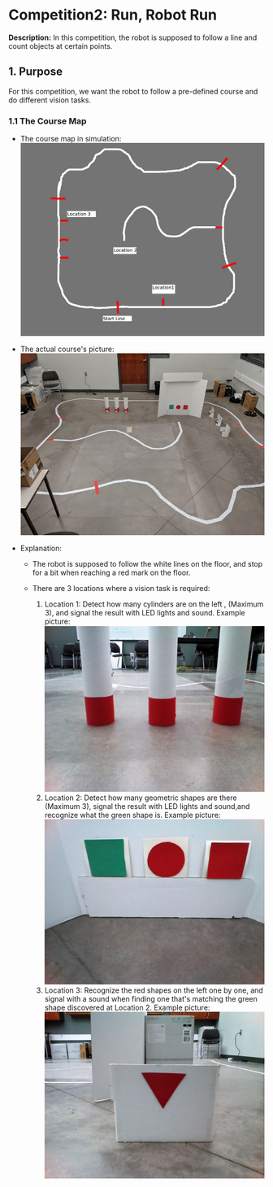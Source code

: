 # Competition2: Run, Robot Run

**Description:** In this competition, the robot is supposed to follow a line and count objects at certain points.

## 1. Purpose

For this competition, we want the robot to follow a pre-defined course and do different vision tasks. 

### 1.1 The Course Map

- The course map in simulation:
![map link](https://github.com/CMPUT412W19Team6/Competition2/blob/master/course_sim.png?s=200)

- The actual course's picture:
![pick link](https://github.com/CMPUT412W19Team6/Competition2/blob/master/course_pic.png?s=200)

- Explanation:
     - The robot is supposed to follow the white lines on the floor, and stop for a bit when reaching a red mark on the floor.
     - There are 3 locations where a vision task is required:
        
        1. Location 1: Detect how many cylinders are on the left , (Maximum 3), and signal the result with LED lights and sound. Example picture: ![location 1 picture](https://github.com/CMPUT412W19Team6/Competition2/blob/master/location1.png?s=200)
        2. Location 2: Detect how many geometric shapes are there (Maximum 3), signal the result with LED lights and sound,and recognize what the green shape is. Example picture: ![location 2 picture](https://github.com/CMPUT412W19Team6/Competition2/blob/master/location2.png?s=200)
        3. Location 3: Recognize the red shapes on the left one by one, and signal with a sound when finding one that's matching the green shape discovered at Location 2. Example picture: ![location 3 picture](https://github.com/CMPUT412W19Team6/Competition2/blob/master/location3.png?s=200)



<!-- 
## 2. Pre-requisites

### 2.1 Hardware requirement

- A kobuki turtlebot base
- An Asus Xtion Pro
- A controller (prefered logitach)
- A device with minimum 3 usb ports

### 2.2 Software requirement

- ROS kinetic ([Guide here](http://wiki.ros.org/kinetic/Installation/Ubuntu))

- Turtlebot packages ([Guide here](http://wiki.ros.org/action/show/Robots/TurtleBot?action=show&redirect=TurtleBot))

  ```bash
  sudo apt-get install ros-kinetic-turtlebot
  sudo apt-get install ros-kinetic-turtlebot-apps
  sudo apt-get install ros-kinetic-turtlebot-interactions
  sudo apt-get install ros-kinetic-turtlebot-simulator
  ```

- Kobuki ROS packages ([Guide here](https://wiki.ros.org/kobuki/Tutorials/Installation))

  ```bash
  sudo apt-get install ros-kinetic-kobuki
  sudo apt-get install ros-kinetic-kobuki-core
  ```

- Upgrade camera packages

  ```bash
  sudo apt-get install ros-kinetic-openni2-camera
  sudo apt-get install ros-kinetic-openni2-launch
  ```

- ROS smach ([Guide here](http://wiki.ros.org/smach))

- rviz ([Link here](http://wiki.ros.org/rviz))

## 3. Execution

### 3.1 Quickstart

1. Clone this repo into the source directory of your catkin workspace (e.g. catkin_ws/src)

   ```bash
   # under catkin_ws/src folder
   mkdir comp1
   git clone https://github.com/CMPUT412W19Team6/Competition1.git comp1
   ```

2. Run catkin_make and source the setup.bash

   ```bash
   cd ..
   catkin_make
   source ./devel/setup.bash
   ```

3. Connect your your kobuki base, Asus Xtion Pro and controller.

4. Power up the kobuki base

5. Start the library

   ```bash
   roslaunch comp1 comp1.launch
   ```

6. Start the turtlebot

   > note: you have to press B to stop the robot when `switching betwwen different modes`

   - to start `Evade` : press A on the controller
   - to start `Persuit`: press X on the contorller

7. To stop the turtlebot, press B on the controller

Optional: A simulation with two different turtlebots - one pursuer and one evader - can be started by starting the `multi_robot_simulation.launch` file (credit: [Sean Scheideman](https://github.com/scheideman/Multiple_turtlebots)) with:

    roslaunch comp1 multi_robot_simulation.launch

### 3.2 Parameters

**~start_mode (string, default: "none")**

Which mode the robot will be in at startup. `none` will make the robot wait for a button press to either start evading or pursuing. `pursuer` will start the robot in pursuer mode while `evader` will make the robot evade after startup.

**~pursuer_goal_z (double, default: 0.86)**

The goal distance (in meters) to keep between the evader and the pursuer

**~pursuer_z_threshold (double, default: 0.02)**

How far away from the goal distance (in meters) before the pursuer reacts

**~pursuer_x_threshold (double, default: 4.0)**

How far away (in degrees) from being centered (x displacement) on the person before the robot reacts

**~pursuer_field_of_view (double, default: 41.0)**

How wide (in degrees) should the pursuer's vision be in which to look for evader (0 <= pursuer_field_of_view <= 58)

**~pursuer_max_angular_speed (double, default: 0.8)**

The maximum rotation speed (in radians per second)

**~pursuer_max_linear_speed (double, default: 0.6)**

The max linear speed (in meters per second)

**~pursuer_ramped_rate (double, default: 0.3)**

Rate for ramped velocity change

## 4. Concepts & Code

### Overview

- state machine:
  ![statemachine](https://github.com/CMPUT412W19Team6/Competition1/blob/master/statemachine.png?s=200)

### Evade

_Concept_:

    1. Move straight until the camera found anything that's within a 1.1 meters.

    2. Turn for 3 seconds. If range is less than 0.7 meter, turn with a higher anguler speed.
       Then check if the anything's winth `range`.
      > if yes, go to step 2
      > if no, go to step 1

    3. In case of a bump:
      3.1 move back 0.15 meter
      3.2 turn left
      3.3 move 0.4 meter
      3.4
        > if no more bump, turn back and go to step 1
        > if another bump, go to step 3.1


_Some code explanation_:

- How we calculated the minimum range from the laserScan message: minimum non-NAN number in the ranges list
  ```python
   def scan_callback(self, msg):
     validList = [x for x in msg.ranges if not math.isnan(x)]
     validList.append(float('Inf'))
     # g range ahead will be the minimal range
     self.g_range_ahead = min(validList)
  ```

### Persuit

_Concept_:

    1. Read LaserScan data and discard any data outside field of view.

    2. Find the nearest point inside field of view.

    3. Calculate the angular and linear distance of the nearest point from the center.

    4. Adjust robot's velocity:
      4.1 If target is too far away, increase robot's linear velocity. Else, decrease linear speed.
      4.2 If target is not at center, change robot's angular velocity to turn towards target. -->